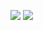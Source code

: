 

<!--
**sinanh/sinanh** is a ✨ _special_ ✨ repository because its `README.md` (this file) appears on your GitHub profile.

Here are some ideas to get you started:

- 🔭 I’m currently working on ...
- 🌱 I’m currently learning ...
- 👯 I’m looking to collaborate on ...
- 🤔 I’m looking for help with ...
- 💬 Ask me about ...
- 📫 How to reach me: ...
- 😄 Pronouns: ...
- ⚡ Fun fact: ...
-->

 
![](https://raw.githubusercontent.com/sinanh/github-stats/master/generated/overview.svg#gh-dark-mode-only)
![](https://raw.githubusercontent.com/sinanh/github-stats/master/generated/overview.svg#gh-light-mode-only)
